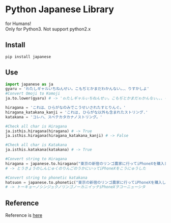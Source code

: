 # Python Japanese Library
for Humans!  
Only for Python3. Not support python2.x

## Install
`pip install japanese`

## Use
```python
import japanese as ja
gyaru = 'わたしギャルいちねんせい。こもぢとかまだわかんない。、、りすかしよ'
#Convert Omoji to Komoji
ja.to.lower(gyaru) # -> 'ゎたしギャルぃちねんせぃ。こもぢとかまだゎかんなぃ。、、りすかしょ'

hiragana = 'これは、ひらがなのみでこうせいされたすとりんぐ。'
hiragana_katakana_kanji = 'これは, ひらがな以外も含まれたストリング.'
katakana = 'コレハ、スベテカタカナノストリング。'

#Check all char is Hiragana
ja.isthis.hiragana(hiragana) # -> True
ja.isthis.hiragana(hiragana_katakana_kanji) # -> False

#Check all char is Katakana
ja.isthis.katakana(katakana) # -> True
```

```python
#Convert string to Hiragana
hiragana = japanese.to.hiragana("東京の新宿のリンゴ農家に行ってiPhoneXを購入した")
# -> とうきょうのしんじゅくのりんごのうかにいってiPhoneXをこうにゅうした

#Convert string to phonetic katakana
hatsuon = japanese.to.phonetic("東京の新宿のリンゴ農家に行ってiPhoneXを購入した")
# -> トーキョーノシンジュクノリンゴノーカニイッテiPhoneXヲコーニューシタ
```
## Reference
Reference is [here](http://kekeho.com/japanese/)